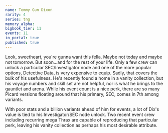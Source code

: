 ```yaml
---
name: Tommy Gun Dixon
rarity: 4
series: tng
memory_alpha:
bigbook_tier: 11
events: 11
in_portal: true
published: true
---
```


Look, sweetheart, you're gunna want this fella. Maybe not today and maybe not tomorrow. But soon...and for the rest of your life. Only a few crew can unlock a particular SEC/Investigator node and one of the more popular options, Detective Data, is very expensive to equip. Sadly, that covers the bulk of his usefulness. He's recently found a home in a vanity collection, but his voyage numbers and skill set are not helpful, nor is what he brings to the gauntlet and arena. While his event count is a nice perk, there are so many Picard versions floating around that his primary, SEC, comes in 7th among variants.

With poor stats and a billion variants ahead of him for events, a lot of Dix's value is tied to his Investigator/SEC node unlock. Two recent event crew including recurring mega Thrax are capable of reproducing that particular perk, leaving his vanity collection as perhaps his most desirable attribute.
